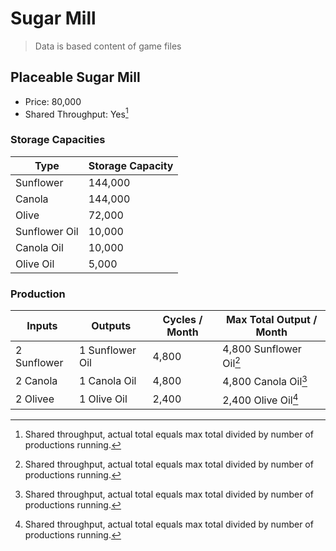 # Sugar Mill

> Data is based content of game files

## Placeable Sugar Mill
- Price: 80,000
- Shared Throughput: Yes[^1]

### Storage Capacities

| Type | Storage Capacity |
|---|---|
|Sunflower|144,000|
|Canola|144,000|
|Olive|72,000|
|Sunflower Oil|10,000|
|Canola Oil|10,000|
|Olive Oil|5,000|

### Production

| Inputs | Outputs | Cycles / Month | Max Total Output / Month |
|---|---|---|---|
| 2 Sunflower | 1 Sunflower Oil | 4,800 | 4,800 Sunflower Oil[^1] |
| 2 Canola | 1 Canola Oil | 4,800 | 4,800 Canola Oil[^1] |
| 2 Olivee | 1 Olive Oil | 2,400 | 2,400 Olive Oil[^1] |

[^1]: Shared throughput, actual total equals max total divided by number of productions running.
